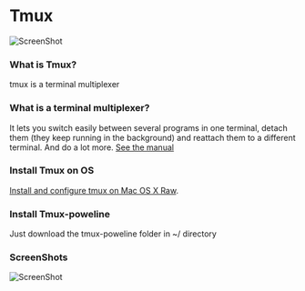 # Tmux

![ScreenShot](https://cdn.dribbble.com/users/2008/screenshots/2057601/tmux-dribbble_1x.png)
### What is Tmux?
tmux is a terminal multiplexer

### What is a terminal multiplexer?
It lets you switch easily between several programs in one terminal, detach them (they keep running in the background) and reattach them to a different terminal. And do a lot more. [See the manual](http://www.openbsd.org/cgi-bin/man.cgi?query=tmux&sektion=1)

### Install Tmux on OS 
[Install and configure tmux on Mac OS X Raw](https://gist.github.com/simme/1297707 "Title").

### Install Tmux-poweline
Just download the tmux-poweline folder in ~/ directory


### ScreenShots
![ScreenShot](http://i62.tinypic.com/2affs6q.png)

